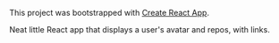 This project was bootstrapped with [Create React App](https://github.com/facebookincubator/create-react-app).

Neat little React app that displays a user's avatar and repos, with links.